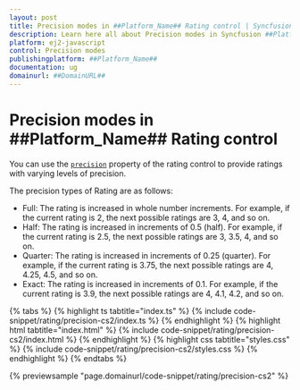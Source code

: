 ```yaml
---
layout: post
title: Precision modes in ##Platform_Name## Rating control | Syncfusion
description: Learn here all about Precision modes in Syncfusion ##Platform_Name## Rating control of Syncfusion Essential JS 2 and more.
platform: ej2-javascript
control: Precision modes 
publishingplatform: ##Platform_Name##
documentation: ug
domainurl: ##DomainURL##
---
```


# Precision modes in ##Platform_Name## Rating control

You can use the [`precision`](../api/rating/#precision) property of the rating control to provide ratings with varying levels of precision.

The precision types of Rating are as follows:

* Full: The rating is increased in whole number increments. For example, if the current rating is 2, the next possible ratings are 3, 4, and so on.
* Half: The rating is increased in increments of 0.5 (half). For example, if the current rating is 2.5, the next possible ratings are 3, 3.5, 4, and so on.
* Quarter: The rating is increased in increments of 0.25 (quarter). For example, if the current rating is 3.75, the next possible ratings are 4, 4.25, 4.5, and so on.
* Exact: The rating is increased in increments of 0.1. For example, if the current rating is 3.9, the next possible ratings are 4, 4.1, 4.2, and so on.

{% tabs %}
{% highlight ts tabtitle="index.ts" %}
{% include code-snippet/rating/precision-cs2/index.ts %}
{% endhighlight %}
{% highlight html tabtitle="index.html" %}
{% include code-snippet/rating/precision-cs2/index.html %}
{% endhighlight %}
{% highlight css tabtitle="styles.css" %}
{% include code-snippet/rating/precision-cs2/styles.css %}
{% endhighlight %}
{% endtabs %}
          
{% previewsample "page.domainurl/code-snippet/rating/precision-cs2" %}
